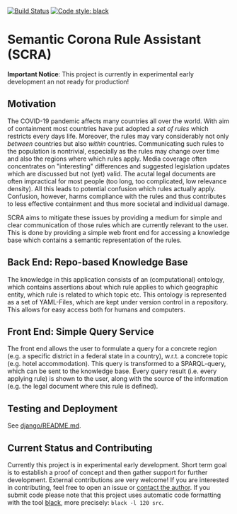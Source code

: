 [![Build Status](https://cloud.drone.io/api/badges/cknoll/scra/status.svg)](https://cloud.drone.io/cknoll/scra)
[![Code style: black](https://img.shields.io/badge/code%20style-black-000000.svg)](https://github.com/psf/black)

# Semantic Corona Rule Assistant (SCRA)

**Important Notice**: This project is currently in experimental early development an not ready for production!


## Motivation

The COVID-19 pandemic affects many countries all over the world. With aim of containment most countries have put adopted a *set of rules* which restricts every days life. Moreover, the rules may vary considerably not only *between* countries but also *within* countries. Communicating such rules to the population is nontrivial, especially as the rules may change over time and also the regions where which rules apply. Media coverage often concentrates on "interesting" differences and suggested legislation updates which are discussed but not (yet) valid. The acutal legal documents are often impractical for most people (too long, too complicated, low relevance density). All this leads to potential confusion which rules actually apply. Confusion, however, harms compliance with the rules and thus contributes to less effective containment and thus more societal and individual damage.

SCRA aims to mitigate these issues by providing a medium for simple and clear communication of those rules which are currently relevant to the user. This is done by providing a simple web front end for accessing a knowledge base which contains a semantic representation of the rules.


## Back End: Repo-based Knowledge Base

The knowledge in this application consists of an (computational) ontology, which contains assertions about which rule applies to which geographic entity, which rule is related to which topic etc. This ontology is represented as a set of YAML-Files, which are kept under version control in a repository. This allows for easy access both for humans and computers.


## Front End: Simple Query Service

The front end allows the user to formulate a query for a concrete region (e.g. a specific district in a federal state in a country), w.r.t. a concrete topic (e.g. hotel accommodation). This query is transformed to a SPARQL-query, which can be sent to the knowledge base. Every query result (i.e. every applying rule) is shown to the user, along with the source of the information (e.g. the legal document where this rule is defined).


## Testing and Deployment

See [django/README.md](django/README.md).

## Current Status and Contributing

Currently this project is in experimental early development. Short term goal is to establish a proof of concept and then gather support for further development. External contributions are very welcome! If you are interested in contributing, feel free to open an issue or [contact the author](https://cknoll.github.io/pages/impressum.html).
If you submit code please note that this project uses automatic code formatting with the tool [black](https://github.com/psf/black), more precisely: `black -l 120 src`.


